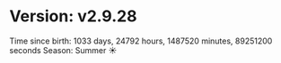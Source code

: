 # Version: v2.9.28
Time since birth: 1033 days, 24792 hours, 1487520 minutes, 89251200 seconds
Season: Summer ☀️
